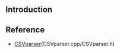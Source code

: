 ## Introduction



## Reference

- [CSVparser](https://github.com/MyBoon/CSVparser)(CSVparser.cpp/CSVparser.h)

